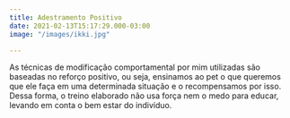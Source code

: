 ```yaml
---
title: Adestramento Positivo
date: 2021-02-13T15:17:29.000-03:00
image: "/images/ikki.jpg"

---
```

As técnicas de modificação comportamental por mim utilizadas são baseadas no
reforço positivo, ou seja, ensinamos ao pet o que queremos que ele faça em uma
determinada situação e o recompensamos por isso. Dessa forma, o treino
elaborado não usa força nem o medo para educar, levando em conta o bem estar do
indivíduo.